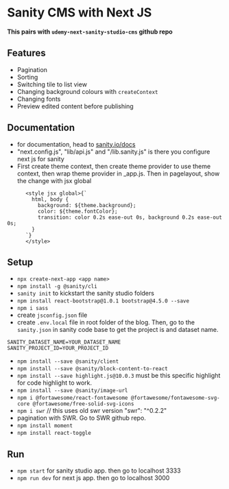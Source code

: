 # Sanity CMS with Next JS
**This pairs with `udemy-next-sanity-studio-cms` github repo**
## Features 
- Pagination
- Sorting
- Switching tile to list view
- Changing background colours with `createContext`
- Changing fonts
- Preview edited content before publishing

## Documentation
- for documentation, head to [sanity.io/docs](https://sanity.io/docs)
- "next.config.js", "lib/api.js" and "/lib.sanity.js" is there you configure next js for sanity
- First create theme context, then create theme provider to use theme context, then wrap theme provider in _app.js. Then in pagelayout, show the change with jsx global
```
      <style jsx global>{`
        html, body {
          background: ${theme.background};
          color: ${theme.fontColor};
          transition: color 0.2s ease-out 0s, background 0.2s ease-out 0s;
        }
      `}
      </style>
```

## Setup
- `npx create-next-app <app name>`
- `npm install -g @sanity/cli`
- `sanity init` to kickstart the sanity studio folders
- `npm install react-bootstrap@1.0.1 bootstrap@4.5.0 --save`
- `npm i sass`
- create `jsconfig.json` file
- create `.env.local` file in root folder of the blog. Then, go to the `sanity.json` in sanity code base to get the project is and dataset name.
```
SANITY_DATASET_NAME=YOUR_DATASET_NAME
SANITY_PROJECT_ID=YOUR_PROJECT_ID
```
- `npm install --save @sanity/client`
- `npm install --save @sanity/block-content-to-react`
- `npm install --save highlight.js@10.0.3` must be this specific highlight for code highlight to work.
- `npm install --save @sanity/image-url`
- `npm i @fortawesome/react-fontawesome @fortawesome/fontawesome-svg-core @fortawesome/free-solid-svg-icons`
- `npm i swr` // this uses old swr version "swr": "^0.2.2"
- pagination with SWR. Go to SWR github repo.
- `npm install moment`
- `npm install react-toggle`

## Run
- `npm start` for sanity studio app. then go to localhost 3333
- `npm run dev` for next js app. then go to localhost 3000